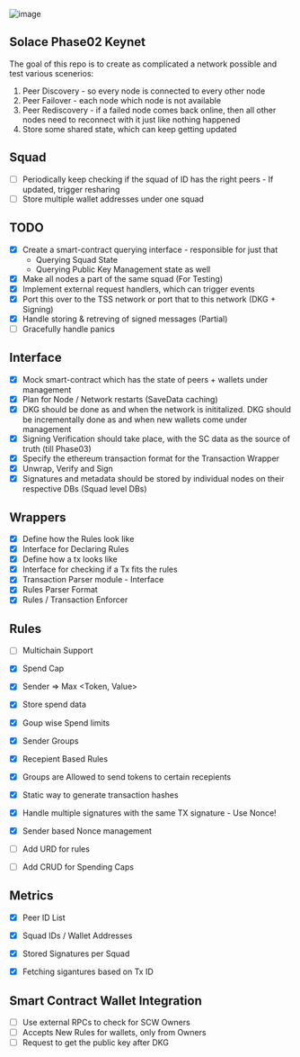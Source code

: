 ![image](https://github.com/solace-labs/keynet/assets/103751566/f71e2064-d78b-42df-affe-65f7f1081294)

## Solace Phase02 Keynet

The goal of this repo is to create as complicated a network possible and test various scenerios:

1. Peer Discovery - so every node is connected to every other node
2. Peer Failover - each node which node is not available
3. Peer Rediscovery - if a failed node comes back online, then all other nodes need to reconnect with it just like nothing happened
4. Store some shared state, which can keep getting updated

## Squad

- [ ] Periodically keep checking if the squad of ID has the right peers - If updated, trigger resharing
- [ ] Store multiple wallet addresses under one squad

## TODO

- [x] Create a smart-contract querying interface - responsible for just that
  - Querying Squad State
  - Querying Public Key Management state as well
- [x] Make all nodes a part of the same squad (For Testing)
- [x] Implement external request handlers, which can trigger events
- [x] Port this over to the TSS network or port that to this network (DKG + Signing)
- [x] Handle storing & retreving of signed messages (Partial)
- [ ] Gracefully handle panics

## Interface

- [x] Mock smart-contract which has the state of peers + wallets under management
- [x] Plan for Node / Network restarts (SaveData caching)
- [x] DKG should be done as and when the network is inititalized. DKG should be incrementally done as and when new wallets come under management
- [x] Signing Verification should take place, with the SC data as the source of truth (till Phase03)
- [x] Specify the ethereum transaction format for the Transaction Wrapper
- [x] Unwrap, Verify and Sign
- [x] Signatures and metadata should be stored by individual nodes on their respective DBs (Squad level DBs)

## Wrappers

- [x] Define how the Rules look like
- [x] Interface for Declaring Rules
- [x] Define how a tx looks like
- [x] Interface for checking if a Tx fits the rules
- [x] Transaction Parser module - Interface
- [x] Rules Parser Format
- [x] Rules / Transaction Enforcer

## Rules

- [ ] Multichain Support

- [x] Spend Cap
- [x] Sender => Max <Token, Value>
- [x] Store spend data
- [x] Goup wise Spend limits

- [x] Sender Groups

- [x] Recepient Based Rules
- [x] Groups are Allowed to send tokens to certain recepients

- [x] Static way to generate transaction hashes
- [x] Handle multiple signatures with the same TX signature - Use Nonce!
- [x] Sender based Nonce management

- [ ] Add URD for rules
- [ ] Add CRUD for Spending Caps

## Metrics

- [x] Peer ID List
- [x] Squad IDs / Wallet Addresses
- [x] Stored Signatures per Squad

- [x] Fetching sigantures based on Tx ID

## Smart Contract Wallet Integration

- [ ] Use external RPCs to check for SCW Owners
- [ ] Accepts New Rules for wallets, only from Owners
- [ ] Request to get the public key after DKG
